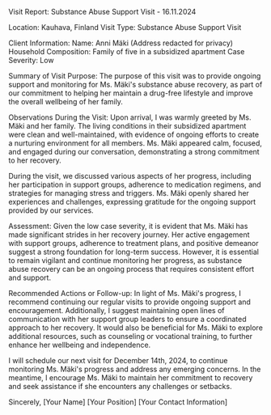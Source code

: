  Visit Report: Substance Abuse Support Visit - 16.11.2024

Location: Kauhava, Finland
Visit Type: Substance Abuse Support Visit

Client Information:
Name: Anni Mäki (Address redacted for privacy)
Household Composition: Family of five in a subsidized apartment
Case Severity: Low

Summary of Visit Purpose:
The purpose of this visit was to provide ongoing support and monitoring for Ms. Mäki's substance abuse recovery, as part of our commitment to helping her maintain a drug-free lifestyle and improve the overall wellbeing of her family.

Observations During the Visit:
Upon arrival, I was warmly greeted by Ms. Mäki and her family. The living conditions in their subsidized apartment were clean and well-maintained, with evidence of ongoing efforts to create a nurturing environment for all members. Ms. Mäki appeared calm, focused, and engaged during our conversation, demonstrating a strong commitment to her recovery.

During the visit, we discussed various aspects of her progress, including her participation in support groups, adherence to medication regimens, and strategies for managing stress and triggers. Ms. Mäki openly shared her experiences and challenges, expressing gratitude for the ongoing support provided by our services.

Assessment:
Given the low case severity, it is evident that Ms. Mäki has made significant strides in her recovery journey. Her active engagement with support groups, adherence to treatment plans, and positive demeanor suggest a strong foundation for long-term success. However, it is essential to remain vigilant and continue monitoring her progress, as substance abuse recovery can be an ongoing process that requires consistent effort and support.

Recommended Actions or Follow-up:
In light of Ms. Mäki's progress, I recommend continuing our regular visits to provide ongoing support and encouragement. Additionally, I suggest maintaining open lines of communication with her support group leaders to ensure a coordinated approach to her recovery. It would also be beneficial for Ms. Mäki to explore additional resources, such as counseling or vocational training, to further enhance her wellbeing and independence.

I will schedule our next visit for December 14th, 2024, to continue monitoring Ms. Mäki's progress and address any emerging concerns. In the meantime, I encourage Ms. Mäki to maintain her commitment to recovery and seek assistance if she encounters any challenges or setbacks.

Sincerely,
[Your Name]
[Your Position]
[Your Contact Information]